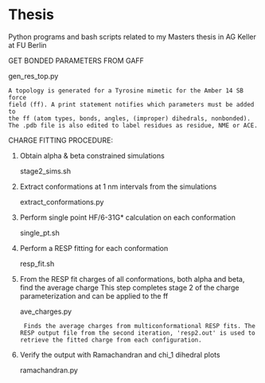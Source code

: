 # Thesis
Python programs and bash scripts related to my Masters thesis in AG Keller at FU Berlin

GET BONDED PARAMETERS FROM GAFF

gen_res_top.py

    A topology is generated for a Tyrosine mimetic for the Amber 14 SB force
    field (ff). A print statement notifies which parameters must be added to 
    the ff (atom types, bonds, angles, (improper) dihedrals, nonbonded).     
    The .pdb file is also edited to label residues as residue, NME or ACE.

CHARGE FITTING PROCEDURE:
1) Obtain alpha & beta constrained simulations

   stage2_sims.sh
		
2) Extract conformations at 1 nm intervals from the simulations

   extract_conformations.py

3) Perform single point HF/6-31G* calculation on each conformation

   single_pt.sh

4) Perform a RESP fitting for each conformation

   resp_fit.sh

5) From the RESP fit charges of all conformations, both alpha and beta, find the average charge
   This step completes stage 2 of the charge parameterization and can be applied to the ff
   
   ave_charges.py
   
    	Finds the average charges from multiconformational RESP fits. The RESP output file from the second iteration, 'resp2.out' is used to retrieve the fitted charge from each configuration.

6) Verify the output with Ramachandran and chi_1 dihedral plots

   ramachandran.py  

